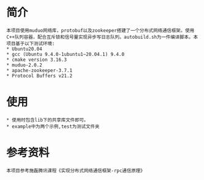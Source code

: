 # 简介
    本项目使用muduo网络库，protobuf以及zookeeper搭建了一个分布式网络通信框架。使用C++队列容器，配合互斥锁和信号量实现异步写日志队列。autobuild.sh为一件编译脚本。本项目基于以下测试环境:
    * Ubuntu20.04
    * gcc (Ubuntu 9.4.0-1ubuntu1~20.04.1) 9.4.0
    * cmake version 3.16.3
    * muduo-2.0.2
    * apache-zookeeper-3.7.1
    * Protocol Buffers v21.2
# 使用
    * 使用时包含lib下的共享库文件即可。
    * example中为两个示例,test为测试文件夹

# 参考资料
    本项目参考施磊腾讯课程《实现分布式网络通信框架-rpc通信原理》 


